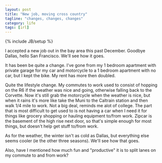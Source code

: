```yaml
---
layout: post
title: "New job, moving cross country"
tagline: "changes, changes, changes"
category: life
tags: [irl]
---
```

{% include JB/setup %}

I accepted a new job out in the bay area this past December.  Goodbye Dallas, hello San Francisco.  We'll see how it goes.

It has been be quite a change.  I've gone from my 1 bedroom apartment with private garage for my car and motorcycle to a 1 bedroom apartment with no car, but I kept the bike.  My rent has more then doubled.

Quite the lifestyle change.  My commutes to work used to consist of hopping on the R6 if the weather was nice and going, otherwise falling back to the Corvette.  Now it's still grab the motorcycle when the weather is nice, but when it rains it's more like take the Muni to the Caltrain station and then walk 1/4 mile to work.  Not a big deal, reminds me alot of college.  The part that is most difficult to get used to is not having a car when I need it for things like grocery shopping or hauling equipment to/from work.  Zipcar is the basement of the high rise next door, so that's simple enough for most things, but doesn't help get stuff to/from work.

As for the weather, the winter isn't as cold as Dallas, but everything else seems cooler (ie the other three seasons).  We'll see how that goes.

Also, have I mentioned how much fun and "productive" it is to split lanes on my commute to and from work?
